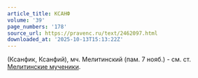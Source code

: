 ```yaml
---
article_title: КСАНФ
volume: '39'
page_numbers: '178'
source_url: https://pravenc.ru/text/2462097.html
downloaded_at: '2025-10-13T15:13:22Z'
---
```


(Ксанфик, Ксанфий), мч. Мелитинский (пам. 7 нояб.) - см. ст. [Мелитинские мученики](<https://pravenc.ru/text/МЕЛИТИНСКИЕ МУЧЕНИКИ  33.html>).
